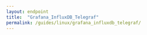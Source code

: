 ```yaml
---
layout: endpoint
title:  "Grafana_InfluxDB_Telegraf"
permalink: /guides/linux/grafana_influxdb_telegraf/
---
```


